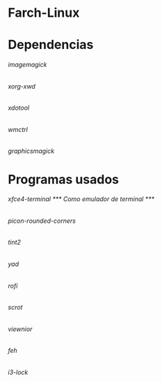 # Farch-Linux

# Dependencias

###### imagemagick 
###### xorg-xwd 
###### xdotool 
###### wmctrl 
###### graphicsmagick

# Programas usados

###### xfce4-terminal *** Como emulador de terminal ***
###### picon-rounded-corners
###### tint2
###### yad
###### rofi
###### scrot
###### viewnior
###### feh
###### i3-lock